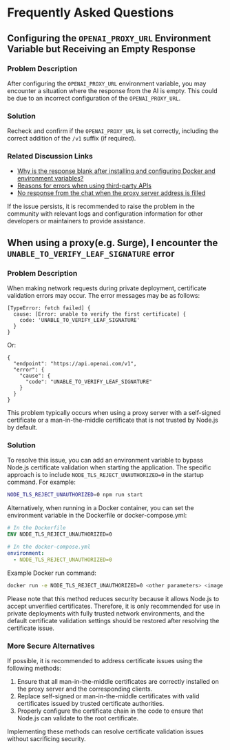 # Frequently Asked Questions

## Configuring the `OPENAI_PROXY_URL` Environment Variable but Receiving an Empty Response

### Problem Description

After configuring the `OPENAI_PROXY_URL` environment variable, you may encounter a situation where the response from the AI is empty. This could be due to an incorrect configuration of the `OPENAI_PROXY_URL`.

### Solution

Recheck and confirm if the `OPENAI_PROXY_URL` is set correctly, including the correct addition of the `/v1` suffix (if required).

### Related Discussion Links

- [Why is the response blank after installing and configuring Docker and environment variables?](https://github.com/lobehub/lobe-chat/discussions/623)
- [Reasons for errors when using third-party APIs](https://github.com/lobehub/lobe-chat/discussions/734)
- [No response from the chat when the proxy server address is filled](https://github.com/lobehub/lobe-chat/discussions/1065)

If the issue persists, it is recommended to raise the problem in the community with relevant logs and configuration information for other developers or maintainers to provide assistance.

## When using a proxy(e.g. Surge), I encounter the `UNABLE_TO_VERIFY_LEAF_SIGNATURE` error

### Problem Description

When making network requests during private deployment, certificate validation errors may occur. The error messages may be as follows:

```
[TypeError: fetch failed] {
  cause: [Error: unable to verify the first certificate] {
    code: 'UNABLE_TO_VERIFY_LEAF_SIGNATURE'
  }
}
```

Or:

```
{
  "endpoint": "https://api.openai.com/v1",
  "error": {
    "cause": {
      "code": "UNABLE_TO_VERIFY_LEAF_SIGNATURE"
    }
  }
}
```

This problem typically occurs when using a proxy server with a self-signed certificate or a man-in-the-middle certificate that is not trusted by Node.js by default.

### Solution

To resolve this issue, you can add an environment variable to bypass Node.js certificate validation when starting the application. The specific approach is to include `NODE_TLS_REJECT_UNAUTHORIZED=0` in the startup command. For example:

```bash
NODE_TLS_REJECT_UNAUTHORIZED=0 npm run start
```

Alternatively, when running in a Docker container, you can set the environment variable in the Dockerfile or docker-compose.yml:

```dockerfile
# In the Dockerfile
ENV NODE_TLS_REJECT_UNAUTHORIZED=0
```

```yaml
# In the docker-compose.yml
environment:
  - NODE_TLS_REJECT_UNAUTHORIZED=0
```

Example Docker run command:

```bash
docker run -e NODE_TLS_REJECT_UNAUTHORIZED=0 <other parameters> <image name>
```

Please note that this method reduces security because it allows Node.js to accept unverified certificates. Therefore, it is only recommended for use in private deployments with fully trusted network environments, and the default certificate validation settings should be restored after resolving the certificate issue.

### More Secure Alternatives

If possible, it is recommended to address certificate issues using the following methods:

1. Ensure that all man-in-the-middle certificates are correctly installed on the proxy server and the corresponding clients.
2. Replace self-signed or man-in-the-middle certificates with valid certificates issued by trusted certificate authorities.
3. Properly configure the certificate chain in the code to ensure that Node.js can validate to the root certificate.

Implementing these methods can resolve certificate validation issues without sacrificing security.
